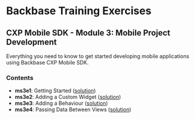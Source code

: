 # Backbase Training Exercises

## CXP Mobile SDK - Module 3: Mobile Project Development

Everything you need to know to get started developing mobile applications using Backbase CXP Mobile SDK.

### Contents

 - **ms3e1**: Getting Started ([solution](CXPMobileSDK/ms3e1-getting-started))
 - **ms3e2**: Adding a Custom Widget ([solution](CXPMobileSDK/ms3e2-adding-a-widget))
 - **ms3e3**: Adding a Behaviour ([solution](CXPMobileSDK/ms3e3-defining-behaviours))
 - **ms3e4**: Passing Data Between Views ([solution](CXPMobileSDK/ms3e4-passing-data))
